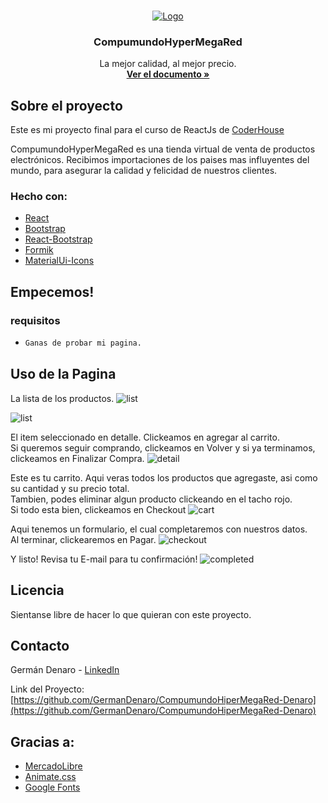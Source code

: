<!-- PROJECT LOGO -->
<br />
<p align="center">
  <a href="#">
    <img src="" alt="Logo">
  </a>

  <h3 align="center">CompumundoHyperMegaRed</h3>

  <p align="center">
    La mejor calidad, al mejor precio.
    <br />
    <a href="https://github.com/GermanDenaro/CompumundoHiperMegaRed-Denaro/blob/main/README.md"><strong>Ver el documento »</strong></a>
    <br />
    
  </p>
</p>

<!-- ABOUT THE PROJECT -->

## Sobre el proyecto

Este es mi proyecto final para el curso de ReactJs de [CoderHouse](https://www.coderhouse.com/)

CompumundoHyperMegaRed es una tienda virtual de venta de productos electrónicos. Recibimos importaciones de los paises mas influyentes del mundo, para asegurar la calidad y felicidad de nuestros clientes.

### Hecho con:

- [React](https://reactjs.org/)
- [Bootstrap](https://getbootstrap.com)
- [React-Bootstrap](https://react-bootstrap.github.io/)
- [Formik](https://formik.org/)
- [MaterialUi-Icons](https://material-ui.com/es/components/material-icons/)

<!-- GETTING STARTED -->

## Empecemos!

### requisitos

- ```sh
  Ganas de probar mi pagina.
  ```

<!-- USAGE EXAMPLES -->

## Uso de la Pagina

La lista de los productos.
<img src="public/readme-list.jpg" alt="list">

<img src="public/readme-list2.jpg" alt="list">

El item seleccionado en detalle. Clickeamos en agregar al carrito.
<br />
Si queremos seguir comprando, clickeamos en Volver y si ya terminamos, clickeamos en Finalizar Compra.
<img src="public/readme-detail.jpg" alt="detail">

Este es tu carrito. Aqui veras todos los productos que agregaste, asi como su cantidad y su precio total.
<br />
Tambien, podes eliminar algun producto clickeando en el tacho rojo.
<br />
Si todo esta bien, clickeamos en Checkout
<img src="public/readme-Cart.jpg" alt="cart">

Aqui tenemos un formulario, el cual completaremos con nuestros datos.
<br />
Al terminar, clickearemos en Pagar.
<img src="public/readme-checkout.jpg" alt="checkout">

Y listo! Revisa tu E-mail para tu confirmación!
<img src="public/readme-completed" alt="completed">

<!-- LICENSE -->

## Licencia

Sientanse libre de hacer lo que quieran con este proyecto.

<!-- CONTACT -->

## Contacto

Germán Denaro - [LinkedIn](https://www.linkedin.com/in/germandenaro/)

Link del Proyecto: [https://github.com/GermanDenaro/CompumundoHiperMegaRed-Denaro](https://github.com/GermanDenaro/CompumundoHiperMegaRed-Denaro)

<!-- ACKNOWLEDGEMENTS -->

## Gracias a:

- [MercadoLibre](https://www.mercadolibre.com.ar/)
- [Animate.css](https://daneden.github.io/animate.css)
- [Google Fonts](https://fonts.google.com/)
